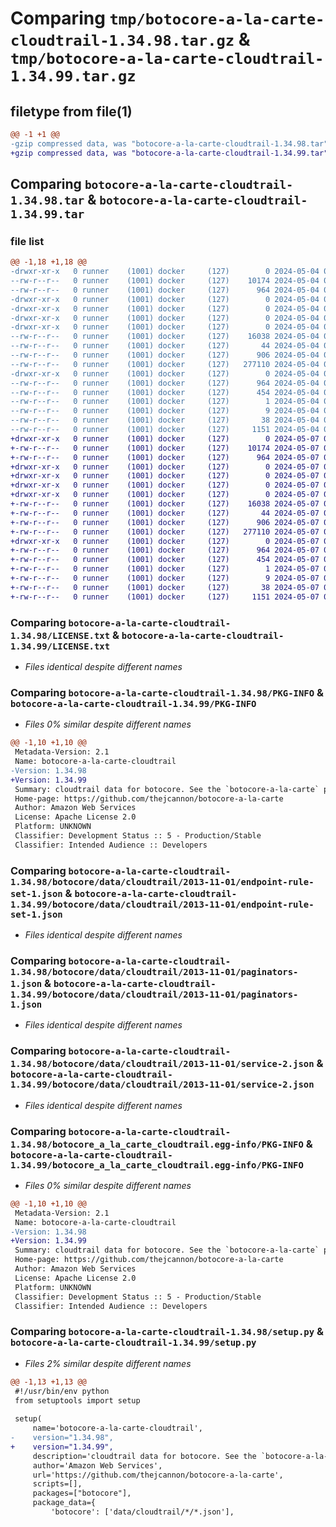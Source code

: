 # Comparing `tmp/botocore-a-la-carte-cloudtrail-1.34.98.tar.gz` & `tmp/botocore-a-la-carte-cloudtrail-1.34.99.tar.gz`

## filetype from file(1)

```diff
@@ -1 +1 @@
-gzip compressed data, was "botocore-a-la-carte-cloudtrail-1.34.98.tar", last modified: Sat May  4 01:01:20 2024, max compression
+gzip compressed data, was "botocore-a-la-carte-cloudtrail-1.34.99.tar", last modified: Tue May  7 01:02:22 2024, max compression
```

## Comparing `botocore-a-la-carte-cloudtrail-1.34.98.tar` & `botocore-a-la-carte-cloudtrail-1.34.99.tar`

### file list

```diff
@@ -1,18 +1,18 @@
-drwxr-xr-x   0 runner    (1001) docker     (127)        0 2024-05-04 01:01:20.250084 botocore-a-la-carte-cloudtrail-1.34.98/
--rw-r--r--   0 runner    (1001) docker     (127)    10174 2024-05-04 01:01:20.000000 botocore-a-la-carte-cloudtrail-1.34.98/LICENSE.txt
--rw-r--r--   0 runner    (1001) docker     (127)      964 2024-05-04 01:01:20.250084 botocore-a-la-carte-cloudtrail-1.34.98/PKG-INFO
-drwxr-xr-x   0 runner    (1001) docker     (127)        0 2024-05-04 01:01:20.246084 botocore-a-la-carte-cloudtrail-1.34.98/botocore/
-drwxr-xr-x   0 runner    (1001) docker     (127)        0 2024-05-04 01:01:20.246084 botocore-a-la-carte-cloudtrail-1.34.98/botocore/data/
-drwxr-xr-x   0 runner    (1001) docker     (127)        0 2024-05-04 01:01:20.246084 botocore-a-la-carte-cloudtrail-1.34.98/botocore/data/cloudtrail/
-drwxr-xr-x   0 runner    (1001) docker     (127)        0 2024-05-04 01:01:20.250084 botocore-a-la-carte-cloudtrail-1.34.98/botocore/data/cloudtrail/2013-11-01/
--rw-r--r--   0 runner    (1001) docker     (127)    16038 2024-05-04 01:01:11.000000 botocore-a-la-carte-cloudtrail-1.34.98/botocore/data/cloudtrail/2013-11-01/endpoint-rule-set-1.json
--rw-r--r--   0 runner    (1001) docker     (127)       44 2024-05-04 01:01:11.000000 botocore-a-la-carte-cloudtrail-1.34.98/botocore/data/cloudtrail/2013-11-01/examples-1.json
--rw-r--r--   0 runner    (1001) docker     (127)      906 2024-05-04 01:01:11.000000 botocore-a-la-carte-cloudtrail-1.34.98/botocore/data/cloudtrail/2013-11-01/paginators-1.json
--rw-r--r--   0 runner    (1001) docker     (127)   277110 2024-05-04 01:01:11.000000 botocore-a-la-carte-cloudtrail-1.34.98/botocore/data/cloudtrail/2013-11-01/service-2.json
-drwxr-xr-x   0 runner    (1001) docker     (127)        0 2024-05-04 01:01:20.250084 botocore-a-la-carte-cloudtrail-1.34.98/botocore_a_la_carte_cloudtrail.egg-info/
--rw-r--r--   0 runner    (1001) docker     (127)      964 2024-05-04 01:01:20.000000 botocore-a-la-carte-cloudtrail-1.34.98/botocore_a_la_carte_cloudtrail.egg-info/PKG-INFO
--rw-r--r--   0 runner    (1001) docker     (127)      454 2024-05-04 01:01:20.000000 botocore-a-la-carte-cloudtrail-1.34.98/botocore_a_la_carte_cloudtrail.egg-info/SOURCES.txt
--rw-r--r--   0 runner    (1001) docker     (127)        1 2024-05-04 01:01:20.000000 botocore-a-la-carte-cloudtrail-1.34.98/botocore_a_la_carte_cloudtrail.egg-info/dependency_links.txt
--rw-r--r--   0 runner    (1001) docker     (127)        9 2024-05-04 01:01:20.000000 botocore-a-la-carte-cloudtrail-1.34.98/botocore_a_la_carte_cloudtrail.egg-info/top_level.txt
--rw-r--r--   0 runner    (1001) docker     (127)       38 2024-05-04 01:01:20.250084 botocore-a-la-carte-cloudtrail-1.34.98/setup.cfg
--rw-r--r--   0 runner    (1001) docker     (127)     1151 2024-05-04 01:01:20.000000 botocore-a-la-carte-cloudtrail-1.34.98/setup.py
+drwxr-xr-x   0 runner    (1001) docker     (127)        0 2024-05-07 01:02:22.348103 botocore-a-la-carte-cloudtrail-1.34.99/
+-rw-r--r--   0 runner    (1001) docker     (127)    10174 2024-05-07 01:02:22.000000 botocore-a-la-carte-cloudtrail-1.34.99/LICENSE.txt
+-rw-r--r--   0 runner    (1001) docker     (127)      964 2024-05-07 01:02:22.348103 botocore-a-la-carte-cloudtrail-1.34.99/PKG-INFO
+drwxr-xr-x   0 runner    (1001) docker     (127)        0 2024-05-07 01:02:22.344103 botocore-a-la-carte-cloudtrail-1.34.99/botocore/
+drwxr-xr-x   0 runner    (1001) docker     (127)        0 2024-05-07 01:02:22.344103 botocore-a-la-carte-cloudtrail-1.34.99/botocore/data/
+drwxr-xr-x   0 runner    (1001) docker     (127)        0 2024-05-07 01:02:22.344103 botocore-a-la-carte-cloudtrail-1.34.99/botocore/data/cloudtrail/
+drwxr-xr-x   0 runner    (1001) docker     (127)        0 2024-05-07 01:02:22.348103 botocore-a-la-carte-cloudtrail-1.34.99/botocore/data/cloudtrail/2013-11-01/
+-rw-r--r--   0 runner    (1001) docker     (127)    16038 2024-05-07 01:02:10.000000 botocore-a-la-carte-cloudtrail-1.34.99/botocore/data/cloudtrail/2013-11-01/endpoint-rule-set-1.json
+-rw-r--r--   0 runner    (1001) docker     (127)       44 2024-05-07 01:02:10.000000 botocore-a-la-carte-cloudtrail-1.34.99/botocore/data/cloudtrail/2013-11-01/examples-1.json
+-rw-r--r--   0 runner    (1001) docker     (127)      906 2024-05-07 01:02:10.000000 botocore-a-la-carte-cloudtrail-1.34.99/botocore/data/cloudtrail/2013-11-01/paginators-1.json
+-rw-r--r--   0 runner    (1001) docker     (127)   277110 2024-05-07 01:02:10.000000 botocore-a-la-carte-cloudtrail-1.34.99/botocore/data/cloudtrail/2013-11-01/service-2.json
+drwxr-xr-x   0 runner    (1001) docker     (127)        0 2024-05-07 01:02:22.348103 botocore-a-la-carte-cloudtrail-1.34.99/botocore_a_la_carte_cloudtrail.egg-info/
+-rw-r--r--   0 runner    (1001) docker     (127)      964 2024-05-07 01:02:22.000000 botocore-a-la-carte-cloudtrail-1.34.99/botocore_a_la_carte_cloudtrail.egg-info/PKG-INFO
+-rw-r--r--   0 runner    (1001) docker     (127)      454 2024-05-07 01:02:22.000000 botocore-a-la-carte-cloudtrail-1.34.99/botocore_a_la_carte_cloudtrail.egg-info/SOURCES.txt
+-rw-r--r--   0 runner    (1001) docker     (127)        1 2024-05-07 01:02:22.000000 botocore-a-la-carte-cloudtrail-1.34.99/botocore_a_la_carte_cloudtrail.egg-info/dependency_links.txt
+-rw-r--r--   0 runner    (1001) docker     (127)        9 2024-05-07 01:02:22.000000 botocore-a-la-carte-cloudtrail-1.34.99/botocore_a_la_carte_cloudtrail.egg-info/top_level.txt
+-rw-r--r--   0 runner    (1001) docker     (127)       38 2024-05-07 01:02:22.348103 botocore-a-la-carte-cloudtrail-1.34.99/setup.cfg
+-rw-r--r--   0 runner    (1001) docker     (127)     1151 2024-05-07 01:02:22.000000 botocore-a-la-carte-cloudtrail-1.34.99/setup.py
```

### Comparing `botocore-a-la-carte-cloudtrail-1.34.98/LICENSE.txt` & `botocore-a-la-carte-cloudtrail-1.34.99/LICENSE.txt`

 * *Files identical despite different names*

### Comparing `botocore-a-la-carte-cloudtrail-1.34.98/PKG-INFO` & `botocore-a-la-carte-cloudtrail-1.34.99/PKG-INFO`

 * *Files 0% similar despite different names*

```diff
@@ -1,10 +1,10 @@
 Metadata-Version: 2.1
 Name: botocore-a-la-carte-cloudtrail
-Version: 1.34.98
+Version: 1.34.99
 Summary: cloudtrail data for botocore. See the `botocore-a-la-carte` package for more info.
 Home-page: https://github.com/thejcannon/botocore-a-la-carte
 Author: Amazon Web Services
 License: Apache License 2.0
 Platform: UNKNOWN
 Classifier: Development Status :: 5 - Production/Stable
 Classifier: Intended Audience :: Developers
```

### Comparing `botocore-a-la-carte-cloudtrail-1.34.98/botocore/data/cloudtrail/2013-11-01/endpoint-rule-set-1.json` & `botocore-a-la-carte-cloudtrail-1.34.99/botocore/data/cloudtrail/2013-11-01/endpoint-rule-set-1.json`

 * *Files identical despite different names*

### Comparing `botocore-a-la-carte-cloudtrail-1.34.98/botocore/data/cloudtrail/2013-11-01/paginators-1.json` & `botocore-a-la-carte-cloudtrail-1.34.99/botocore/data/cloudtrail/2013-11-01/paginators-1.json`

 * *Files identical despite different names*

### Comparing `botocore-a-la-carte-cloudtrail-1.34.98/botocore/data/cloudtrail/2013-11-01/service-2.json` & `botocore-a-la-carte-cloudtrail-1.34.99/botocore/data/cloudtrail/2013-11-01/service-2.json`

 * *Files identical despite different names*

### Comparing `botocore-a-la-carte-cloudtrail-1.34.98/botocore_a_la_carte_cloudtrail.egg-info/PKG-INFO` & `botocore-a-la-carte-cloudtrail-1.34.99/botocore_a_la_carte_cloudtrail.egg-info/PKG-INFO`

 * *Files 0% similar despite different names*

```diff
@@ -1,10 +1,10 @@
 Metadata-Version: 2.1
 Name: botocore-a-la-carte-cloudtrail
-Version: 1.34.98
+Version: 1.34.99
 Summary: cloudtrail data for botocore. See the `botocore-a-la-carte` package for more info.
 Home-page: https://github.com/thejcannon/botocore-a-la-carte
 Author: Amazon Web Services
 License: Apache License 2.0
 Platform: UNKNOWN
 Classifier: Development Status :: 5 - Production/Stable
 Classifier: Intended Audience :: Developers
```

### Comparing `botocore-a-la-carte-cloudtrail-1.34.98/setup.py` & `botocore-a-la-carte-cloudtrail-1.34.99/setup.py`

 * *Files 2% similar despite different names*

```diff
@@ -1,13 +1,13 @@
 #!/usr/bin/env python
 from setuptools import setup
 
 setup(
     name='botocore-a-la-carte-cloudtrail',
-    version="1.34.98",
+    version="1.34.99",
     description='cloudtrail data for botocore. See the `botocore-a-la-carte` package for more info.',
     author='Amazon Web Services',
     url='https://github.com/thejcannon/botocore-a-la-carte',
     scripts=[],
     packages=["botocore"],
     package_data={
         'botocore': ['data/cloudtrail/*/*.json'],
```

